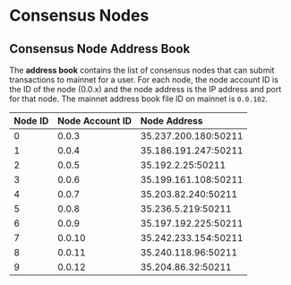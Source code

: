# Consensus Nodes

##  Consensus Node Address Book

The **address book** contains the list of consensus nodes that can submit transactions to mainnet for a user. For each node, the node account ID is the ID of the node \(0.0.x\) and the node address is the IP address and port for that node. The mainnet address book file ID on mainnet is `0.0.102`.

| Node ID | Node Account ID | Node Address |
| :--- | :--- | :--- |
| 0 | 0.0.3 | 35.237.200.180:50211 |
| 1 | 0.0.4 | 35.186.191.247:50211 |
| 2 | 0.0.5 | 35.192.2.25:50211 |
| 3 | 0.0.6 | 35.199.161.108:50211 |
| 4 | 0.0.7 | 35.203.82.240:50211 |
| 5 | 0.0.8 | 35.236.5.219:50211 |
| 6 | 0.0.9 | 35.197.192.225:50211 |
| 7 | 0.0.10 | 35.242.233.154:50211 |
| 8 | 0.0.11 | 35.240.118.96:50211 |
| 9 | 0.0.12 | 35.204.86.32:50211 |

